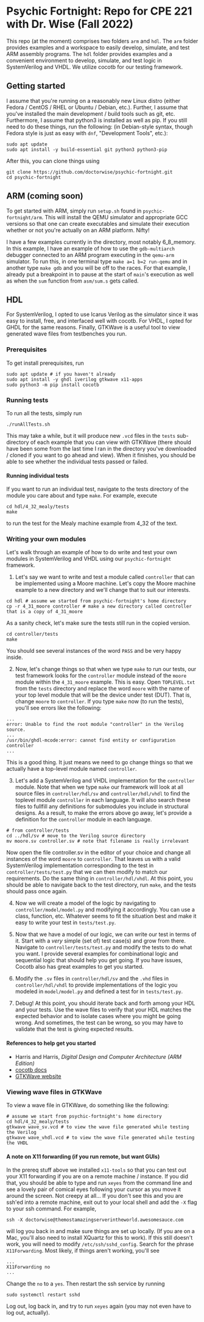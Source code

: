 # Psychic Fortnight: Repo for CPE 221 with Dr. Wise (Fall 2022)

This repo (at the moment) comprises two folders `arm` and `hdl`.
The `arm` folder provides examples and a workspace to easily develop,
simulate, and test ARM assembly programs. The `hdl` folder provides
examples and a convenient environment to develop, simulate, and test
logic in SystemVerilog and VHDL. We utilize cocotb for our testing framework.

## Getting started

I assume that you're running on a reasonably new Linux distro (either
Fedora / CentOS / RHEL or Ubuntu / Debian, etc.). Further, I assume that
you've installed the main development / build tools such as git, etc.
Furthermore, I assume that python3 is installed as well as pip.
If you still need to do these things, run the following: (in Debian-style
syntax, though Fedora style is just as easy with `dnf`, "Development Tools",
etc.):

```
sudo apt update
sudo apt install -y build-essential git python3 python3-pip
```

After this, you can clone things using 

```
git clone https://github.com/doctorwise/psychic-fortnight.git
cd psychic-fortnight
```

## ARM (coming soon)

To get started with ARM, simply run `setup.sh` found in `psychic-fortnight/arm`.
This will install the QEMU simulator and appropriate GCC versions so that one 
can create executables and simulate their execution whether or not you're actually
on an ARM platform. Nifty! 

I have a few examples currently in the directory, most notably 6_8_memory. 
In this example, I have an example of how to use the `gdb-multiarch` debugger
connected to an ARM program executing in the `qemu-arm` simulator. To run this,
in one terminal type `make a=1 b=2 run-qemu` and in another type `make gdb` and
you will be off to the races. For that example, I already put a breakpoint in
to pause at the start of `main`'s execution as well as when the `sum` function
from `asm/sum.s` gets called.

## HDL  

For SystemVerilog, I opted to use Icarus Verilog as the simulator since it 
was easy to install, free, and interfaced well with cocotb. For VHDL, I opted
for GHDL for the same reasons. Finally, GTKWave is a useful tool to view
generated wave files from testbenches you run.

### Prerequisites

To get install prerequisites, run 

```
sudo apt update # if you haven't already
sudo apt install -y ghdl iverilog gtkwave x11-apps
sudo python3 -m pip install cocotb
```

### Running tests

To run all the tests, simply run

```
./runAllTests.sh
```

This may take a while, but it will produce new `.vcd` files in the `tests`
sub-directory of each example that you can view with GTKWave (there should
have been some from the last time I ran in the directory you've downloaded /
cloned if you want to go ahead and view). When it finishes, you should be 
able to see whether the individual tests passed or failed.

#### Running individual tests

If you want to run an individual test, navigate to the tests directory of the
module you care about and type `make`. For example, execute

```
cd hdl/4_32_mealy/tests
make
```

to run the test for the Mealy machine example from 4_32 of the text.

### Writing your own modules

Let's walk through an example of how to do write and test your own modules in
SystemVerilog and VHDL using our `psychic-fortnight` framework. 

1. Let's say we want to write and test a module called `controller` that can be
implemented using a Moore machine. Let's copy the Moore machine example to 
a new directory and we'll change that to suit our interests.

```
cd hdl # assume we started from psychic-fortnight's home directory
cp -r 4_31_moore controller # make a new directory called controller that is a copy of 4_31_moore
```

As a sanity check, let's make sure the tests still run in the copied version.

```
cd controller/tests
make
```

You should see several instances of the word `PASS` and be very happy inside.

2. Now, let's change things so that when we type `make` to run our tests,
our test framework looks for the `controller` module instead of the `moore`
module within the `4_31_moore` example. This is easy. Open `TOPLEVEL.txt`
from the `tests` directory and replace the word `moore` with the name of your
top level module that will be the device under test (DUT). That is, change
`moore` to `controller`.
If you type `make` now (to run the tests), you'll see errors like the following:
```
...
error: Unable to find the root module "controller" in the Verilog source.
...
/usr/bin/ghdl-mcode:error: cannot find entity or configuration controller
...
``` 

 This is a good thing. It just means we need to go change things so that we 
actually have a top-level module named `controller`.

3. Let's add a SystemVerilog and VHDL implementation for the `controller`
module. Note that when we type `make` our framework will look at all source 
files in `controller/hdl/sv` and `controller/hdl/vhdl` to find the toplevel
module `controller` in each language. It will also search these files to 
fullfill any definitions for submodules you include in structural designs.
As a result, to make the errors above go away, let's provide a definition for 
the `controller` module in each language.
```
# from controller/tests
cd ../hdl/sv # move to the Verilog source directory
mv moore.sv controller.sv # note that filename is really irrelevant
```

 Now open the file controller.sv in the editor of your choice and change 
all instances of the word `moore` to `controller`. That leaves us with a
valid SystemVerilog implementation corresponding to the test in
`controller/tests/test.py` that we can then modify to match our requirements.
Do the same thing in `controller/hdl/vhdl`. At this point, you should be 
able to navigate back to the test directory, run `make`, and the tests should
pass once again. 

4. Now we will create a model of the logic by navigating to
`controller/model/model.py` and modifying it accordingly. You can use a class,
function, etc. Whatever seems to fit the situation best and make it easy to 
write your test in `tests/test.py`.

5. Now that we have a model of our logic, we can write our test in terms of it.
Start with a *very* simple (set of) test case(s) and grow from there.
Navigate to `controller/tests/test.py` and modify the tests to do what you want.
I provide several examples for combinational logic and sequential logic that 
should help you get going. If you have issues, Cocotb also has great examples
to get you started.

6. Modify the `.sv` files in `controller/hdl/sv` and the `.vhd` files in
`controller/hdl/vhdl` to provide implementations of the logic you modeled in
`model/model.py` and defined a test for in `tests/test.py`.

7. Debug! At this point, you should iterate back and forth among your HDL
and your tests. Use the wave files to verify that your HDL matches the expected
behavior and to isolate cases where you might be going wrong. And sometimes,
the test can be wrong, so you may have to validate that the test is giving 
expected results.

#### References to help get you started

- Harris and Harris, *Digital Design and Computer Architecture (ARM Edition)*
- [cocotb docs](https://docs.cocotb.org/en/stable/)
- [GTKWave website](https://gtkwave.sourceforge.net/)

### Viewing wave files in GTKWave

To view a wave file in GTKWave, do something like the following:

```
# assume we start from psychic-fortnight's home directory
cd hdl/4_32_mealy/tests
gtkwave wave_sv.vcd # to view the wave file generated while testing the Verilog
gtkwave wave_vhdl.vcd # to view the wave file generated while testing the VHDL
```
#### A note on X11 forwarding (if you run remote, but want GUIs)

In the prereq stuff above we installed `x11-tools` so that you can test out your
X11 forwarding if you are on a remote machine / instance. If you did that,
you should be able to type and run `xeyes` from the command line and see 
a lovely pair of comical eyes following your cursor as you move it around
the screen. Not creepy at all... If you don't see this and you are ssh'ed into
a remote machine, exit out to your local shell and add the `-X` flag to your 
ssh command. For example,

```
ssh -X doctorwise@themostamazingserverintheworld.awesomesauce.com
```

will log you back in and make sure things are set up locally. (If you are on
a Mac, you'll also need to install XQuartz for this to work). If this still
doesn't work, you will need to modify `/etc/ssh/sshd_config`. Search for 
the phrase `X11Forwarding`. Most likely, if things aren't working, you'll see

```
...
X11Forwarding no
...
```

Change the `no` to a `yes`. Then restart the ssh service by running

```
sudo systemctl restart sshd
```

Log out, log back in, and try to run `xeyes` again (you may not even have
to log out, actually).  

